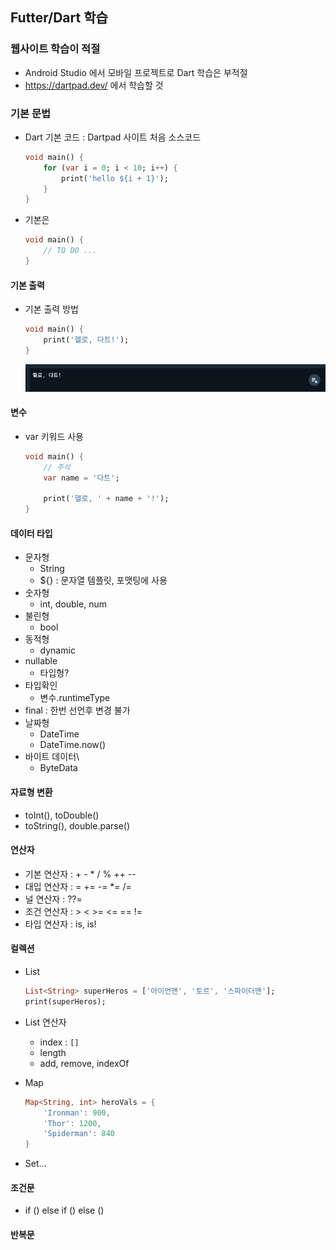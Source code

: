 ## Futter/Dart 학습

### 웹사이트 학습이 적절
- Android Studio 에서 모바일 프로젝트로 Dart 학습은 부적절
- https://dartpad.dev/ 에서 학습할 것

### 기본 문법
- Dart 기본 코드 : Dartpad 사이트 처음 소스코드

    ```dart
    void main() {
        for (var i = 0; i < 10; i++) {
            print('hello ${i + 1}');
        }
    }
    ```

- 기본은

    ```dart
    void main() {
        // TO DO ...
    }
    ```

#### 기본 출력
- 기본 출력 방법
    ```dart
    void main() {
        print('헬로, 다트!');
    }
    ```

    ![alt text](image.png)

#### 변수
- var 키워드 사용

    ```dart
    void main() {
        // 주석
        var name = '다트';

        print('헬로, ' + name + '!');
    }
    ```

#### 데이터 타입
- 문자형
    - String
    - ${} : 문자열 템플릿, 포맷팅에 사용
- 숫자형
    - int, double, num
- 불린형
    - bool
- 동적형
    - dynamic
- nullable 
    - 타입형?
- 타입확인
    - 변수.runtimeType
- final : 한번 선언후 변경 불가
- 날짜형
    - DateTime
    - DateTime.now()
- 바이트 데이터\
    - ByteData

#### 자료형 변환
- toInt(), toDouble()
- toString(), double.parse()

#### 연산자
- 기본 연산자 : + - * / % ++ -- 
- 대입 연산자 : = += -= *= /= 
- 널 연산자 : ??= 
- 조건 연산자 : > < >= <= == !=
- 타입 연산자 : is, is!

#### 컬렉션
- List

    ```dart
    List<String> superHeros = ['아이언맨', '토르', '스파이더맨'];
    print(superHeros);
    ```

- List 연산자
    - index : `[]`
    - length
    - add, remove, indexOf

- Map

    ```dart
    Map<String, int> heroVals = {
        'Ironman': 900,
        'Thor': 1200,
        'Spiderman': 840
    }
    ```

- Set...

#### 조건문
- if () else if () else () 

#### 반복문

